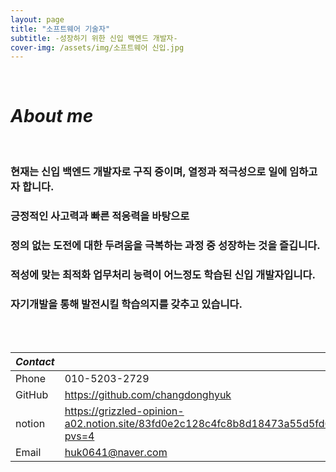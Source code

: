 ```yaml
---
layout: page
title: "소프트웨어 기술자"
subtitle: -성장하기 위한 신입 백엔드 개발자-
cover-img: /assets/img/소프트웨어 신입.jpg
---
```


<br/>

# *About me*
<br>

### 현재는 신입 백엔드 개발자로 구직 중이며, 열정과 적극성으로 일에 임하고자 합니다.
### 긍정적인 사고력과 빠른 적응력을 바탕으로   
### 정의 없는 도전에 대한 두려움을 극복하는 과정 중 성장하는 것을 즐깁니다.  
### 적성에 맞는 최적화 업무처리 능력이 어느정도 학습된 신입 개발자입니다.  
### 자기개발을 통해 발전시킬 학습의지를 갖추고 있습니다.  
<br>
<br>

|*Contact*|||
|------|---|---|
|Phone|010-5203-2729||
|GitHub|https://github.com/changdonghyuk||
|notion|https://grizzled-opinion-a02.notion.site/83fd0e2c128c4fc8b8d18473a55d5fd6?pvs=4||
|Email |huk0641@naver.com  

